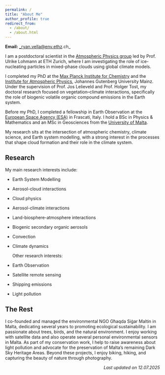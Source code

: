 ```yaml
---
permalink: /
title: "About Me"
author_profile: true
redirect_from: 
  - /about/
  - /about.html
---
```


**Email:** _ryan.vella@env.ethz.ch_

I am a postdoctoral scientist in the [Atmospheric Physics group](https://iac.ethz.ch/group/atmospheric-physics.html) led by Prof. Ulrike Lohmann at ETH Zurich, where I am investigating the role of ice-nucleating particles in mixed-phase clouds using global climate models.

I completed my PhD at the [Max Planck Institute for Chemistry](https://www.mpic.de/2285/en) and the [Institute for Atmospheric Physics](https://www.blogs.uni-mainz.de/fb08-ipa-en/), Johannes Gutenberg University Mainz. Under the supervision of Prof. Jos Lelieveld and Prof. Holger Tost, my doctoral research focused on vegetation–climate interactions, specifically the role of biogenic volatile organic compound emissions in the Earth system.

Before my PhD, I completed a fellowship in Earth Observation at the [European Space Agency (ESA)](https://www.esa.int/) in Frascati, Italy. I hold a BSc in Physics & Mathematics and an MSc in Geosciences from the [University of Malta](https://www.um.edu.mt/).

My research sits at the intersection of atmospheric chemistry, climate science, and Earth system modelling, with a strong interest in the processes that shape cloud formation and their role in the climate system.



## Research

My main research interests include:

- Earth System Modelling
- Aerosol-cloud interactions
- Cloud physics
- Aerosol-climate interactions
- Land-biosphere-atmosphere interactions
- Biogenic secondary organic aerosols
- Convection
- Climate dynamics

  Other research interests:

- Earth Observation
- Satellite remote sensing
- Shipping emissions
- Light pollution


## The Rest

I co-founded and managed the environmental NGO Għaqda Siġar Maltin in Malta, dedicating several years to promoting ecological sustainability. I am passionate about trees, birds, and the natural environment. I enjoy working with satellite data and also operate several personal environmental sensors in Malta. As part of my conservation work, I help to raise awareness about light pollution and advocate for the preservation of Malta’s remaining Dark Sky Heritage Areas. Beyond these projects, I enjoy biking, hiking, and capturing the beauty of nature through photography.



<div style="text-align: right; font-style: italic;">
Last updated on 12.07.2025
</div>

